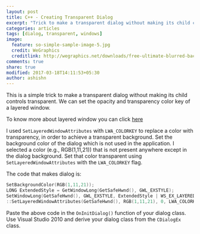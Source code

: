 ```yaml
---
layout: post
title: C++ - Creating Transparent Dialog
excerpt: "Trick to make a transparent dialog without making its child controls transparent in C++"
categories: articles
tags: [dialog, transparent, windows]
image:
  feature: so-simple-sample-image-5.jpg
  credit: WeGraphics
  creditlink: http://wegraphics.net/downloads/free-ultimate-blurred-background-pack/
comments: true
share: true
modified: 2017-03-18T14:11:53+05:30
author: ashishn
---
```


This is a simple trick to make a transparent dialog without making its child
controls transparent. We can set the opacity and transparency color key of a
layered window.

To know more about layered window you can click [here](http://msdn.microsoft.com/en-us/library/ms997507.aspx)

I used `SetLayeredWindowAttributes` with `LWA_COLORKEY` to replace a color with
transparency, in order to achieve a transparent background. Set the background
color of the dialog which is not used in the application. I selected a color
(e.g., RGB(1,11,21)) that is not present anywhere except in the dialog
background. Set that color transparent using `SetLayeredWindowAttributes` with the
`LWA_COLORKEY` flag.

The code that makes dialog is:

```cpp
SetBackgroundColor(RGB(1,11,21));
LONG ExtendedStyle = GetWindowLong(GetSafeHwnd(), GWL_EXSTYLE);
SetWindowLong(GetSafeHwnd(), GWL_EXSTYLE, ExtendedStyle | WS_EX_LAYERED);
::SetLayeredWindowAttributes(GetSafeHwnd(), RGB(1,11,21), 0, LWA_COLORKEY);
```

Paste the above code in the `OnInitDialog()` function of your dialog class. Use
Visual Studio 2010 and derive your dialog class from the `CDialogEx` class.

